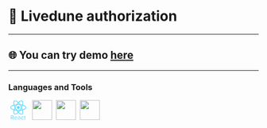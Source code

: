 # 👤 Livedune authorization



***

## 🌐 You can try demo <a href='https://ilyaozhereliev.github.io/livedune/' target="_blank"/>here</a>

***

###  Languages and Tools
<div>
  <img src="https://github.com/devicons/devicon/blob/master/icons/react/react-original-wordmark.svg" title="React" alt="React" width="40" height="40"/>&nbsp;
  <img src="https://cdn.jsdelivr.net/gh/devicons/devicon/icons/javascript/javascript-original.svg" width="40" height="40"/>&nbsp
  <img src="https://cdn.jsdelivr.net/gh/devicons/devicon/icons/sass/sass-original.svg" width="40" height="40"/>&nbsp
  <img src="https://cdn.jsdelivr.net/gh/devicons/devicon/icons/redux/redux-original.svg" width="40" height="40"/>&nbsp
  
          
</div>

